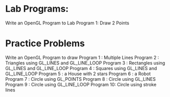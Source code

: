 # Lab Programs:
Write an OpenGL Program to 
Lab Program 1: Draw 2 Points
# Practice Problems

Write an OpenGL Program to draw
Program 1 : Multiple Lines
Program 2 : Triangles using GL_LINES and GL_LINE_LOOP
Program 3 : Rectangles using GL_LINES and GL_LINE_LOOP
Program 4 : Squares using GL_LINES and GL_LINE_LOOP
Program 5 : a House with 2 stars
Program 6 : a Robot
Program 7 : Circle using GL_POINTS
Program 8 : Circle using GL_LINES
Program 9 : Circle using GL_LINE_LOOP
Program 10: Circle using stroke lines
